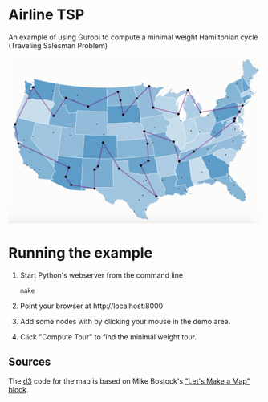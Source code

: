 # Airline TSP
An example of using Gurobi to compute a minimal weight Hamiltonian cycle (Traveling Salesman Problem)

![](screenshot.png?raw=true)

# Running the example

1. Start Python's webserver from the command line
    ```
    make
    ```

2. Point your browser at http://localhost:8000

3. Add some nodes with by clicking your mouse in the demo area.

4. Click "Compute Tour" to find the minimal weight tour.

## Sources

The [d3][3] code for the map is based on Mike Bostock's ["Let's Make a Map"][1] [block][2].

[1]: http://bost.ocks.org/mike/map/
[2]: http://bl.ocks.org/mbostock
[3]: http://d3js.org
